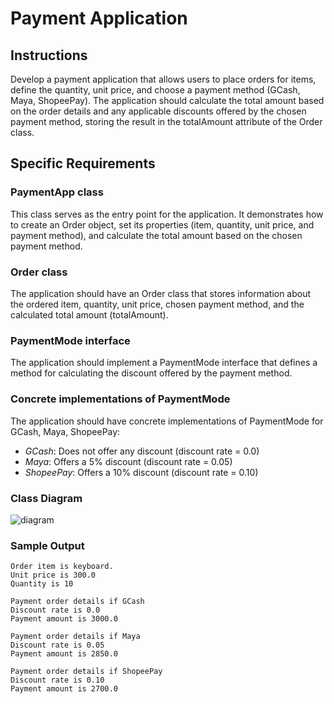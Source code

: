 # Payment Application

## Instructions

Develop a payment application that allows users to place orders for items, define the quantity, unit price, and choose a payment method (GCash, Maya, ShopeePay). The application should calculate the total amount based on the order details and any applicable discounts offered by the chosen payment method, storing the result in the totalAmount attribute of the Order class.

## Specific Requirements

### PaymentApp class
This class serves as the entry point for the application. It demonstrates how to create an Order object, set its properties (item, quantity, unit price, and payment method), and calculate the total amount based on the chosen payment method.

### Order class
The application should have an Order class that stores information about the ordered item, quantity, unit price, chosen payment method, and the calculated total amount (totalAmount).

### PaymentMode interface
The application should implement a PaymentMode interface that defines a method for calculating the discount offered by the payment method.

### Concrete implementations of PaymentMode
The application should have concrete implementations of PaymentMode for GCash, Maya, ShopeePay:
- *GCash*: Does not offer any discount (discount rate = 0.0)
- *Maya*: Offers a 5% discount (discount rate = 0.05)
- *ShopeePay*: Offers a 10% discount (discount rate = 0.10)

### Class Diagram
<img src="https://i.imgur.com/fOtOEBC.png" alt="diagram" />

### Sample Output

```
Order item is keyboard.
Unit price is 300.0
Quantity is 10

Payment order details if GCash
Discount rate is 0.0
Payment amount is 3000.0

Payment order details if Maya
Discount rate is 0.05
Payment amount is 2850.0

Payment order details if ShopeePay
Discount rate is 0.10
Payment amount is 2700.0
